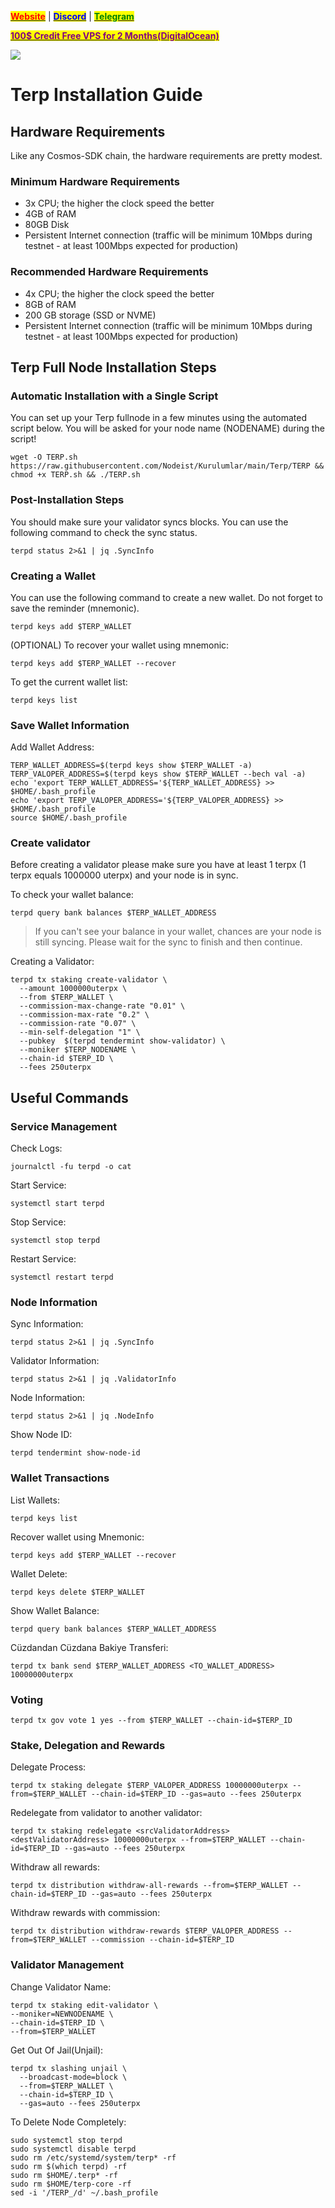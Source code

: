 &#x20;                                                       [<mark style="color:red;">**Website**</mark>](https://nodeist.net/) | [<mark style="color:blue;">**Discord**</mark>](https://discord.gg/ypx7mJ6Zzb) | [<mark style="color:green;">**Telegram**</mark>](https://t.me/noodeist)

&#x20;                                     [<mark style="color:purple;">**100$ Credit Free VPS for 2 Months(DigitalOcean)**</mark>](https://www.digitalocean.com/?refcode=410c988c8b3e&utm_campaign=Referral_Invite&utm_medium=Referral_Program&utm_source=badge)

![](https://i.hizliresim.com/lkac2p2.png)

# Terp Installation Guide
## Hardware Requirements
Like any Cosmos-SDK chain, the hardware requirements are pretty modest.

### Minimum Hardware Requirements
  - 3x CPU; the higher the clock speed the better
  - 4GB of RAM
  - 80GB Disk
  - Persistent Internet connection (traffic will be minimum 10Mbps during testnet - at least 100Mbps expected for production)

### Recommended Hardware Requirements
  - 4x CPU; the higher the clock speed the better
  - 8GB of RAM
  - 200 GB storage (SSD or NVME)
  - Persistent Internet connection (traffic will be minimum 10Mbps during testnet - at least 100Mbps expected for production)

## Terp Full Node Installation Steps
### Automatic Installation with a Single Script
You can set up your Terp fullnode in a few minutes using the automated script below.
You will be asked for your node name (NODENAME) during the script!

```
wget -O TERP.sh https://raw.githubusercontent.com/Nodeist/Kurulumlar/main/Terp/TERP && chmod +x TERP.sh && ./TERP.sh
```

### Post-Installation Steps

You should make sure your validator syncs blocks.
You can use the following command to check the sync status.
```
terpd status 2>&1 | jq .SyncInfo
```

### Creating a Wallet
You can use the following command to create a new wallet. Do not forget to save the reminder (mnemonic).
```
terpd keys add $TERP_WALLET
```

(OPTIONAL) To recover your wallet using mnemonic:
```
terpd keys add $TERP_WALLET --recover
```

To get the current wallet list:
```
terpd keys list
```

### Save Wallet Information
Add Wallet Address:
```
TERP_WALLET_ADDRESS=$(terpd keys show $TERP_WALLET -a)
TERP_VALOPER_ADDRESS=$(terpd keys show $TERP_WALLET --bech val -a)
echo 'export TERP_WALLET_ADDRESS='${TERP_WALLET_ADDRESS} >> $HOME/.bash_profile
echo 'export TERP_VALOPER_ADDRESS='${TERP_VALOPER_ADDRESS} >> $HOME/.bash_profile
source $HOME/.bash_profile
```


### Create validator
Before creating a validator please make sure you have at least 1 terpx (1 terpx equals 1000000 uterpx) and your node is in sync.

To check your wallet balance:
```
terpd query bank balances $TERP_WALLET_ADDRESS
```
> If you can't see your balance in your wallet, chances are your node is still syncing. Please wait for the sync to finish and then continue.

Creating a Validator:
```
terpd tx staking create-validator \
  --amount 1000000uterpx \
  --from $TERP_WALLET \
  --commission-max-change-rate "0.01" \
  --commission-max-rate "0.2" \
  --commission-rate "0.07" \
  --min-self-delegation "1" \
  --pubkey  $(terpd tendermint show-validator) \
  --moniker $TERP_NODENAME \
  --chain-id $TERP_ID \
  --fees 250uterpx
```



## Useful Commands
### Service Management
Check Logs:
```
journalctl -fu terpd -o cat
```

Start Service:
```
systemctl start terpd
```

Stop Service:
```
systemctl stop terpd
```

Restart Service:
```
systemctl restart terpd
```

### Node Information
Sync Information:
```
terpd status 2>&1 | jq .SyncInfo
```

Validator Information:
```
terpd status 2>&1 | jq .ValidatorInfo
```

Node Information:
```
terpd status 2>&1 | jq .NodeInfo
```

Show Node ID:
```
terpd tendermint show-node-id
```

### Wallet Transactions
List Wallets:
```
terpd keys list
```

Recover wallet using Mnemonic:
```
terpd keys add $TERP_WALLET --recover
```

Wallet Delete:
```
terpd keys delete $TERP_WALLET
```

Show Wallet Balance:
```
terpd query bank balances $TERP_WALLET_ADDRESS
```

Cüzdandan Cüzdana Bakiye Transferi:
```
terpd tx bank send $TERP_WALLET_ADDRESS <TO_WALLET_ADDRESS> 10000000uterpx
```

### Voting
```
terpd tx gov vote 1 yes --from $TERP_WALLET --chain-id=$TERP_ID
```

### Stake, Delegation and Rewards
Delegate Process:
```
terpd tx staking delegate $TERP_VALOPER_ADDRESS 10000000uterpx --from=$TERP_WALLET --chain-id=$TERP_ID --gas=auto --fees 250uterpx
```

Redelegate from validator to another validator:
```
terpd tx staking redelegate <srcValidatorAddress> <destValidatorAddress> 10000000uterpx --from=$TERP_WALLET --chain-id=$TERP_ID --gas=auto --fees 250uterpx
```

Withdraw all rewards:
```
terpd tx distribution withdraw-all-rewards --from=$TERP_WALLET --chain-id=$TERP_ID --gas=auto --fees 250uterpx
```

Withdraw rewards with commission:
```
terpd tx distribution withdraw-rewards $TERP_VALOPER_ADDRESS --from=$TERP_WALLET --commission --chain-id=$TERP_ID
```

### Validator Management
Change Validator Name:
```
terpd tx staking edit-validator \
--moniker=NEWNODENAME \
--chain-id=$TERP_ID \
--from=$TERP_WALLET
```

Get Out Of Jail(Unjail):
```
terpd tx slashing unjail \
  --broadcast-mode=block \
  --from=$TERP_WALLET \
  --chain-id=$TERP_ID \
  --gas=auto --fees 250uterpx
```

To Delete Node Completely:
```
sudo systemctl stop terpd
sudo systemctl disable terpd
sudo rm /etc/systemd/system/terp* -rf
sudo rm $(which terpd) -rf
sudo rm $HOME/.terp* -rf
sudo rm $HOME/terp-core -rf
sed -i '/TERP_/d' ~/.bash_profile
```
